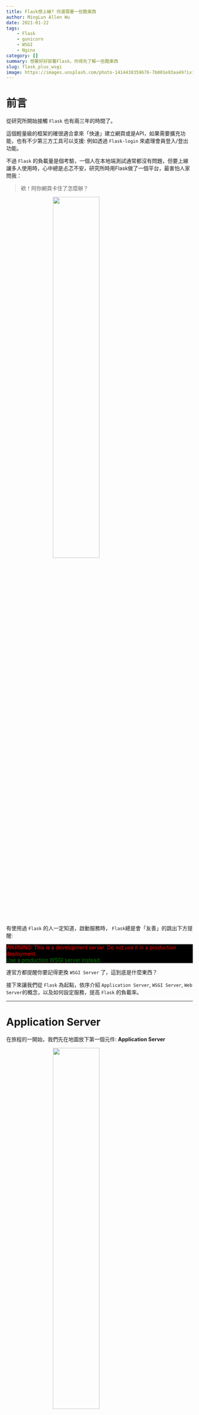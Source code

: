 ```yaml
---
title: Flask想上線? 你還需要一些酷東西
author: MingLun Allen Wu
date: 2021-01-22
tags: 
    - Flask
    - gunicorn
    - WSGI
    - Nginx
category: []
summary: 想要好好部署Flask，你得先了解一些酷東西
slug: flask_plus_wsgi
image: https://images.unsplash.com/photo-1414438359676-7b001e93aa49?ixid=MXwxMjA3fDB8MHxwaG90by1wYWdlfHx8fGVufDB8fHw%3D&ixlib=rb-1.2.1&auto=format&fit=crop&w=1650&q=80
---
```


# 前言

從研究所開始接觸 `Flask` 也有兩三年的時間了。

這個輕量級的框架的確很適合拿來「快速」建立網頁或是API，如果需要擴充功能，也有不少第三方工具可以支援: 例如透過 `Flask-login` 來處理會員登入/登出功能。

不過 `Flask` 的負載量是個考驗，一個人在本地端測試通常都沒有問題，但要上線讓多人使用時，心中總是忐忑不安，研究所時用Flask做了一個平台，最害怕人家問我：

> 欸！阿你網頁卡住了怎麼辦？

<img style="display:block; margin-left:auto; margin-right:auto; width:50%;" src="https://minglunwu.github.io/images/20210122/donotsay.png">

有使用過 `Flask` 的人一定知道，啟動服務時， `Flask`總是會「友善」的跳出下方提醒: 

<div style="background-color:black">
<font style='color: red'>WARNING: This is a development server. Do not use it in a production deployment.</font><br>
<font style='color: green'>Use a production WSGI server instead.</p>
</font>
</div>

連官方都提醒你要記得更換 `WSGI Server` 了，這到底是什麼東西？

接下來讓我們從 `Flask` 為起點，依序介紹 `Application Server`, `WSGI Server`, `Web Server`的概念，以及如何設定服務，提高 `Flask` 的負載率。

---

# Application Server 

在旅程的一開始，我們先在地圖放下第一個元件: **Application Server**

<img style="display:block; margin-left:auto; margin-right:auto; width:50%;" src="https://minglunwu.github.io/images/20210122/step1.png">

常見的 `Flask`, `Django`框架都屬於這個層級，主要是負責:

> 接受客製化的Request，執行程式碼後，回傳客製化的Response

`Application Server`**接受使用者傳送的Request**，將其**轉送(Routing)**至對應的程式碼進行處理、運算，最後回傳**客製化的結果**。

這段話看起來有點拗口，但其實就是一般API所做的任務。

<img style="display:block; margin-left:auto; margin-right:auto; width:50%;" src="https://minglunwu.github.io/images/20210122/app_server.png">

由於 `Application Server` 可以根據使用者的需求(參數)進行不同的運算，例如：資料庫的存取、資料的匯總，從而回傳不同的結果，我們稱之為「動態伺服器」。

---

# WSGI Server

> `WSGI Server` 是用來處理 `WSGI` 協定的伺服器 

`WSGI Server` 加入的位置在`User` 跟 `Application Server`之間，加入後的地圖長這樣：

<img style="display:block; margin-left:auto; margin-right:auto; width:60%;" src="https://minglunwu.github.io/images/20210122/step2.png">

介紹 `WSGI Server` 前，我們必須先說明何謂 `WSGI` (備註：發音跟英文的威士忌一樣！)

<p id="wsgi-協定"></p>
## WSGI 協定 

> 定義HTTP Request(字串) 如何與 Application Server 互動

`WSGI`協定的全名是: **Python Web Server Gateway Interface**

這個協定制定了一套規則，規定`HTTP Request`要如何與`Application Server`(請見上節)溝通。

我們透過下面這張圖來說明 WSGI 協定的流程：

<img style="display:block; margin-left:auto; margin-right:auto; width:80%;" src="https://minglunwu.github.io/images/20210122/wsgi.png">

接下來依序說明每一個步驟: 

#### 1. HTTP Request
瀏覽器造訪服務、呼叫API時，會發送HTTP Request，可視為「有特定格式」的`字串`，通常會包含:

+ Request Header 
+ Request Method 
+ Request URL
+ Message Body

細節部分不贅述，有興趣的讀者可以自行Google


#### 2. Parse, 封裝Environ

`WSGI Server` 接收到 HTTP Request 後，會將這些字串解析成Key-Value的形式，儲存至`environ`變數之中:

    :::python
    {
    'REQUEST_HEADER': 'GET',
    'PATH_INFO': '/url/',
    'SERVER_PROTOCL': 'HTTP/1.1',
    'HTTP_EXAMPLE_HEADER': 'example value',
    'wsgi.input': <_io.BytesIO>,
    ...
    }

`environ`除了使用者資訊(例如表單)外，還會附加些許系統資訊，這些內容將成為`Application Server`啟動函式的依據。

#### 3. 調用App

`WSGI Server` 會將封裝好的變數 `environ` 送至 `Application Server`。

此外，還會同時傳送一個`callback function`，讓`Application Server`完成運算後，能夠知道要將訊息送至何處，將於第五步驟進一步說明。

#### 4. 邏輯處理

當`Application Server` 接收到 `environ` 後，會以這些資訊做為環境變數，呼叫特定的程式碼進行運算。

#### 5. 回傳 HTTP Status Header 

當前一步驟的「邏輯處理」完成後，在回傳結果前，會先透過步驟3的`callback function`將**Response Header**及**狀態碼**(Ex: 200成功, 500失敗...)先傳回瀏覽器。

#### 6. Response Body 

在這個步驟才會將運算後的結果傳回 `WSGI Server`。

#### 7. HTTP Response

在步驟2中 `WSGI Server` 將`HTTP Request`由`字串`轉換為類似`Dictionary`的格式。

在此步驟則是反向轉換，將前一步驟回傳的結果轉譯成 `HTTP Response`(字串格式)。

## 替換 WSGI Server 

了解 `WSGI` 協定的基本流程後，我們可以將`WSGI Server`理解成處理 `HTTP Request`(字串) 與 `Python 可理解的 Input/Output` 的中繼站(Middleware)。

所有支援 `WSGI` 協定的 Server 都可稱為 `WSGI Server`，現在比較常見的`WSGI Server`是`gunicorn` 及 `uwsgi`。

回到一開始所提出的問題: 為什麼 `Flask` 會要求我們替換 `WSGI Server` 呢？

`Flask`身為一個輕量級的框架，為了讓使用者不需要進行過多設定就能使用，所以已內建較為陽春的`WSGI Server` (`Werkzeug`)，負責處理`HTTP Request`及`Flask`間資料的轉換。

然而，Flask官方文件有提到`Werkzeug`過於簡陋，只能算是`WSGI`工具包(Toolkit)，所以在處理「短時間多個Request」時的負載能力不佳，如果有較大量的流量需求，建議使用額外的`WSGI Server`來取代`Werkzeug`。

<img style="display:block; margin-left:auto; margin-right:auto; width:80%;" src="https://minglunwu.github.io/images/20210122/change_wsgi.png">

使用 `gunicorn` 等較為成熟的`WSGI Server`，能夠使用 Multithreading, Multiprocessing的機制來增加負載能力。 

如何使用 `gunicorn` 來替換 `Flask` 內建的 `Werkzeug`? 將在稍後的章節介紹。

讓我們先繼續完成地圖！

---

# Web Server 

最後，讓我們在 `WSGI Server` 前方加入下一個元件： **Web Server**

<img style="display:block; margin-left:auto; margin-right:auto; width:100%;" src="https://minglunwu.github.io/images/20210122/step3.png">

常見的 `Apache`, `Nginx` 都是屬於 `Web Server` 的範疇，它的功能有下列三項： 

1. **靜態檔案快取：**
   
    > 將大型的文件暫存在使用者的瀏覽器，以降低重複造訪時的讀取時間

    快取的目的是讓**系統的回應速度變快，減少等待Response的時間**。 如果網站中包含了大量的靜態檔案(圖片、js、css檔案)，設置快取可以讓瀏覽器緩存這些文件。 當使用第二次造訪網站時就不需要重新下載這些檔案，達到加速的效果。

    值得一提的是：這些快取僅限於 **「靜態檔案」**，在發送Request的過程中不涉及運算，任何使用者造訪都將取得相同內容(例如首頁的封面圖)。 如果發送Request時有額外的參數、需要進行客製化的運算，則屬於「動態」請求，這是屬於前一小節 `Application Server` 處理的範疇。

2. **負載平衡(Load Balancer):**

    > 扮演門神，所有的Request將依循其指引，前往該去的地方

    當服務流量太高時，單靠一台Server可能不足以負載，會同時有多台Server提供服務。

    每一台Server的位置都不同，我們可不能請使用者自動分流：

    > 注意：請身分證字號最後一碼是奇數的，使用`xxx.xxx.xx.xxx` 位置、最後一碼是偶數的，則使用`yyy.yyy.yyy.yy`位置。

    這好嗎？這不好。 :) 會出事的

    這時候我們就需要透過`Web Server`扮演看門人，所有的Request都會經過它，由其判斷該將Request導向哪一台Server，通常會有幾種策略：
    
    + **輪循(Round Robin):**
        
        假設共有三台Server(A,B,C)提供服務，每一個Request依照 A, B, C, A, B, C...的順序分配。
    
    + **最小負載:** 

        將當前Request導向目前負載量最小的Server
    
    + **IP Hashtable:** 

        將發送Request的IP送入雜湊表中，決定該送往哪一台Server。特性是當同一個IP位置再次造訪時，能夠導向同一台Server。

    這些策略相當繁多，在此不多做停留。

3. **反向代理:**
   
    > 隱藏真正的Server位置

    儘管負載平衡機制會指派不同的Server處理Request，但對於客戶端來說，所有的Request都是同一台Server在處理(下圖中的**Web Server**)，不需要也不會知道背後真正處理的Server是哪一台。 換言之: **真正的Server位置被隱藏了**。

    <img style="display:block; margin-left:auto; margin-right:auto; width:50%;" src="https://minglunwu.github.io/images/20210122/load_balance.png">
    
    不管今天是由圖中的 `Server1`, `Server2` 還是 `Server3`提供服務，對於使用者來說，所有的Request都是送往 `123.45.67.89` 這個位置，使用者無從得知真正提供服務的Server路徑為何。

---

# 統整

目前我們介紹了三種不同類型的Server:

1. **Application Server**: 
    + 代表服務: `Flask`, `Django`
    + 特色: 負責商業邏輯處理、根據URL、參數不同，執行不同的程式碼
  

2. **WSGI Server**:
    + 代表服務: `gunicorn`, `uWsgi`
    + 特色：根據`WSGI`協定，負責「HTTP協定的內容(字串)」和「`Application Server`能理解的內容」之間的轉換


3. **Web Server**:
    + 代表服務: `Nginx`, `Apache`
    + 特色：靜態檔案快取、負載平衡、反向代理

# 如何設定gunicorn

## 安裝 

    :::bash
    pip install gunicorn

## 建立一個簡易的Flask App

先建立一個簡易的 `run.py`

    :::python
    from flask import Flask
    app = Flask(__name__)

    @app.route('/')
    def hello_world():
        return 'Hello, World!'

如果要以 `Flask` 內建的 `Werkzeug` 作為 `WSGI Server`，只要執行下列指令即可啟動:

    :::bash
    python run.py

## 以gunicorn作為WSGI Server

首先我們要先建立一個新的 `wsgi.py`，並在其中載入 `run.py`建構的 `app`:

    :::python
    from run import app

接著在 Bash Terminal 執行下列指令

    :::bash
    # gunicorn --workers=<整數> --threads=<整數> <wsgi檔名>:<app名稱> 
    gunicorn --workers=4 --threads=4 wsgi:app

如果沒有噴錯，就已經成功替換 `WSGI Server`了！恭喜！

如果希望 `gunicorn` 能在背景執行，只需要在上方執行指令加上 `-d` 標籤。

此時如果使用 `ps -aux | grep gunicorn` 指令搜尋 Process，應該可以看到同時有多個Process正在執行。

# 結語

使用`Flask`作為首選框架已經好長一段時間，對於要將服務部署到正式環境總是忐忑不安。 

終於有機會花了點時間，整理這部分的架構及實作方式，對於`WSGI`協定部分的`HTTP`機制不甚熟悉，如果有這部分專業的朋友，歡迎指教xD。

近年Python有一個更快速簡潔的框架 `FastAPI` 正在興起，目前正在研究，如果有興趣的朋友也歡迎點擊收看:

<a href="https://minglunwu.github.io/notes/2021/fast_api_note_1.html">Fast API 入門筆記 (一)</a>

希望這篇文章對大家有幫助！下次再見！